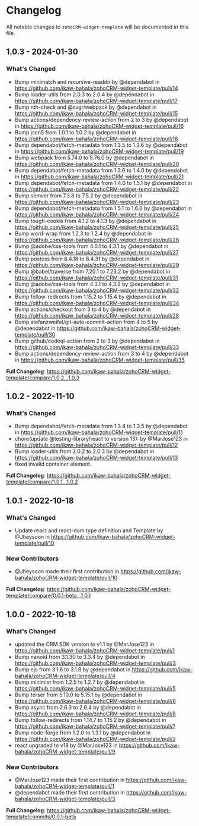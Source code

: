 # Changelog

All notable changes to `zohoCRM-widget-template` will be documented in this file.

## 1.0.3 - 2024-01-30

### What's Changed

* Bump minimatch and recursive-readdir by @dependabot in https://github.com/ikaw-bahala/zohoCRM-widget-template/pull/14
* Bump loader-utils from 2.0.3 to 2.0.4 by @dependabot in https://github.com/ikaw-bahala/zohoCRM-widget-template/pull/17
* Bump nth-check and @svgr/webpack by @dependabot in https://github.com/ikaw-bahala/zohoCRM-widget-template/pull/15
* Bump actions/dependency-review-action from 2 to 3 by @dependabot in https://github.com/ikaw-bahala/zohoCRM-widget-template/pull/16
* Bump json5 from 1.0.1 to 1.0.2 by @dependabot in https://github.com/ikaw-bahala/zohoCRM-widget-template/pull/18
* Bump dependabot/fetch-metadata from 1.3.5 to 1.3.6 by @dependabot in https://github.com/ikaw-bahala/zohoCRM-widget-template/pull/19
* Bump webpack from 5.74.0 to 5.76.0 by @dependabot in https://github.com/ikaw-bahala/zohoCRM-widget-template/pull/20
* Bump dependabot/fetch-metadata from 1.3.6 to 1.4.0 by @dependabot in https://github.com/ikaw-bahala/zohoCRM-widget-template/pull/21
* Bump dependabot/fetch-metadata from 1.4.0 to 1.5.1 by @dependabot in https://github.com/ikaw-bahala/zohoCRM-widget-template/pull/22
* Bump semver from 7.3.8 to 7.5.2 by @dependabot in https://github.com/ikaw-bahala/zohoCRM-widget-template/pull/23
* Bump dependabot/fetch-metadata from 1.5.1 to 1.6.0 by @dependabot in https://github.com/ikaw-bahala/zohoCRM-widget-template/pull/24
* Bump tough-cookie from 4.1.2 to 4.1.3 by @dependabot in https://github.com/ikaw-bahala/zohoCRM-widget-template/pull/25
* Bump word-wrap from 1.2.3 to 1.2.4 by @dependabot in https://github.com/ikaw-bahala/zohoCRM-widget-template/pull/26
* Bump @adobe/css-tools from 4.0.1 to 4.3.1 by @dependabot in https://github.com/ikaw-bahala/zohoCRM-widget-template/pull/27
* Bump postcss from 8.4.18 to 8.4.31 by @dependabot in https://github.com/ikaw-bahala/zohoCRM-widget-template/pull/29
* Bump @babel/traverse from 7.20.1 to 7.23.2 by @dependabot in https://github.com/ikaw-bahala/zohoCRM-widget-template/pull/31
* Bump @adobe/css-tools from 4.3.1 to 4.3.2 by @dependabot in https://github.com/ikaw-bahala/zohoCRM-widget-template/pull/32
* Bump follow-redirects from 1.15.2 to 1.15.4 by @dependabot in https://github.com/ikaw-bahala/zohoCRM-widget-template/pull/34
* Bump actions/checkout from 3 to 4 by @dependabot in https://github.com/ikaw-bahala/zohoCRM-widget-template/pull/28
* Bump stefanzweifel/git-auto-commit-action from 4 to 5 by @dependabot in https://github.com/ikaw-bahala/zohoCRM-widget-template/pull/30
* Bump github/codeql-action from 2 to 3 by @dependabot in https://github.com/ikaw-bahala/zohoCRM-widget-template/pull/33
* Bump actions/dependency-review-action from 3 to 4 by @dependabot in https://github.com/ikaw-bahala/zohoCRM-widget-template/pull/35

**Full Changelog**: https://github.com/ikaw-bahala/zohoCRM-widget-template/compare/1.0.2...1.0.3

## 1.0.2 - 2022-11-10

### What's Changed

- Bump dependabot/fetch-metadata from 1.3.4 to 1.3.5 by @dependabot in https://github.com/ikaw-bahala/zohoCRM-widget-template/pull/11
- chore(update @testing-library/react to version 13): by @MarJose123 in https://github.com/ikaw-bahala/zohoCRM-widget-template/pull/12
- Bump loader-utils from 2.0.2 to 2.0.3 by @dependabot in https://github.com/ikaw-bahala/zohoCRM-widget-template/pull/13
- fixed invalid container element.

**Full Changelog**: https://github.com/ikaw-bahala/zohoCRM-widget-template/compare/1.0.1...1.0.2

## 1.0.1 - 2022-10-18

### What's Changed

- Update react and react-dom type definition and Template by @Jheysoon in https://github.com/ikaw-bahala/zohoCRM-widget-template/pull/10

### New Contributors

- @Jheysoon made their first contribution in https://github.com/ikaw-bahala/zohoCRM-widget-template/pull/10

**Full Changelog**: https://github.com/ikaw-bahala/zohoCRM-widget-template/compare/0.0.1-beta...1.0.1

## 1.0.0 - 2022-10-18

### What's Changed

- updated the CRM SDK version to v1.1 by @MarJose123 in https://github.com/ikaw-bahala/zohoCRM-widget-template/pull/1
- Bump nanoid from 3.1.30 to 3.3.4 by @dependabot in https://github.com/ikaw-bahala/zohoCRM-widget-template/pull/3
- Bump ejs from 3.1.6 to 3.1.8 by @dependabot in https://github.com/ikaw-bahala/zohoCRM-widget-template/pull/4
- Bump minimist from 1.2.5 to 1.2.7 by @dependabot in https://github.com/ikaw-bahala/zohoCRM-widget-template/pull/5
- Bump terser from 5.10.0 to 5.15.1 by @dependabot in https://github.com/ikaw-bahala/zohoCRM-widget-template/pull/6
- Bump async from 2.6.3 to 2.6.4 by @dependabot in https://github.com/ikaw-bahala/zohoCRM-widget-template/pull/8
- Bump follow-redirects from 1.14.7 to 1.15.2 by @dependabot in https://github.com/ikaw-bahala/zohoCRM-widget-template/pull/7
- Bump node-forge from 1.2.0 to 1.3.1 by @dependabot in https://github.com/ikaw-bahala/zohoCRM-widget-template/pull/2
- react upgraded to v18 by @MarJose123 in https://github.com/ikaw-bahala/zohoCRM-widget-template/pull/9

### New Contributors

- @MarJose123 made their first contribution in https://github.com/ikaw-bahala/zohoCRM-widget-template/pull/1
- @dependabot made their first contribution in https://github.com/ikaw-bahala/zohoCRM-widget-template/pull/3

**Full Changelog**: https://github.com/ikaw-bahala/zohoCRM-widget-template/commits/0.0.1-beta
